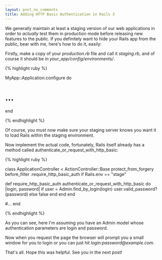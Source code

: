 ```yaml
---
layout: post_no_comments
title: Adding HTTP Basic Authentication in Rails 3
---
```


<span class="drops">W</span>e generally maintain at least a staging version of our web applications in order to _actually_ test them in production mode before releasing new features to the public. If you definitely want to hide your Rails app from the public, bear with me, here's how to do it, easily:

Firstly, make a copy of your _production.rb_ file and call it _staging.rb_, and of course it should be in _your_app/config/environments/_.

{% highlight ruby %}

MyApp::Application.configure do
  # ...
end

{% endhighlight %}


Of course, you must now make sure your staging server knows you want it to load Rails within the staging environment.

Now implement the actual code, fortunately, Rails itself already has a method called <span class="small_code">authenticate_or_request_with_http_basic</span>:

{% highlight ruby %}

class ApplicationController < ActionController::Base
  protect_from_forgery
  before_filter :require_http_basic_auth if Rails.env == "stage"

  def require_http_basic_auth
    authenticate_or_request_with_http_basic do |login, password|
      if user = Admin.find_by_login(login)
        user.valid_password?(password)
      else
        false
      end
    end
  end

  #...
end

{% endhighlight %}

As you can see, here I'm assuming you have an <span class="small_code">Admin</span> model whose authentication parameters are login and password.

Now when you request the page the browser will prompt you a small window for you to login or you can just hit _login:password@example.com_.

That's all. Hope this was helpful. See you in the next post!